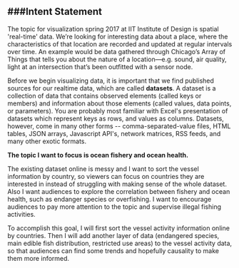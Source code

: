 ###Intent Statement
---
The topic for visualization spring 2017 at IIT Institute of Design is spatial 'real-time' data. We’re looking for interesting data about a place, where the characteristics of that location are recorded and updated at regular intervals over time. An example would be data gathered through Chicago’s Array of Things that tells you about the nature of a location—e.g. sound, air quality, light at an intersection that’s been outfitted with a sensor node.

Before we begin visualizing data, it is important that we find published sources for our realtime data, which are called **datasets**. A dataset is a collection of data that contains observed elements (called keys or members) and information about those elements (called values, data points, or parameters). You are probably most familiar with Excel's presentation of datasets which represent keys as rows, and values as columns. Datasets, however, come in many other forms -- comma-separated-value files, HTML tables, JSON arrays, Javascript API's, network matrices, RSS feeds, and many other exotic formats.

**The topic I want to focus is ocean fishery and ocean health.**

The existing dataset online is messy and I want to sort the vessel information by country, so viewers can focus on countries they are interested in instead of struggling with making sense of the whole dataset. Also I want audiences to explore the correlation between fishery and ocean health, such as endanger species or overfishing. I want to encourage audiences to pay more attention to the topic and supervise illegal fishing activities.

To accomplish this goal, I will first sort the vessel activity information online by countries. Then I will add another layer of data (endangered species, main edible fish distribution, restricted use areas) to the vessel activity data, so that audiences can find some trends and hopefully causality to make them more informed.
